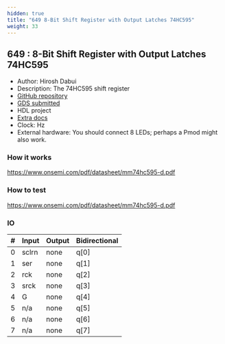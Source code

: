 ```yaml
---
hidden: true
title: "649 8-Bit Shift Register with Output Latches 74HC595"
weight: 33
---
```


## 649 : 8-Bit Shift Register with Output Latches 74HC595

* Author: Hirosh Dabui
* Description: The 74HC595 shift register
* [GitHub repository](https://github.com/splinedrive/74hc595)
* [GDS submitted](https://github.com/splinedrive/74hc595/actions/runs/6699624147)
* HDL project
* [Extra docs]()
* Clock:  Hz
* External hardware: You should connect 8 LEDs; perhaps a Pmod might also work.



### How it works

https://www.onsemi.com/pdf/datasheet/mm74hc595-d.pdf


### How to test

https://www.onsemi.com/pdf/datasheet/mm74hc595-d.pdf


### IO

| # | Input        | Output       | Bidirectional      |
|---|--------------|--------------| -------------------|
| 0 | sclrn  | none | q[0] |
| 1 | ser  | none | q[1] |
| 2 | rck  | none | q[2] |
| 3 | srck  | none | q[3] |
| 4 | G  | none | q[4] |
| 5 | n/a  | none | q[5] |
| 6 | n/a  | none | q[6] |
| 7 | n/a  | none | q[7] |
